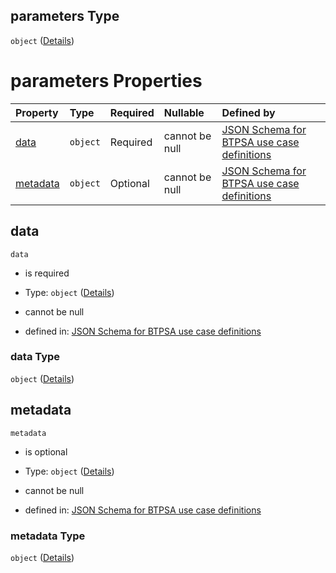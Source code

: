 ## parameters Type

`object` ([Details](btpsa-usecase-properties-services-items-allof-1-then-allof-37-then-allof-6-then-properties-parameters.md))

# parameters Properties

| Property              | Type     | Required | Nullable       | Defined by                                                                                                                                                                                                                                                                                          |
| :-------------------- | :------- | :------- | :------------- | :-------------------------------------------------------------------------------------------------------------------------------------------------------------------------------------------------------------------------------------------------------------------------------------------------- |
| [data](#data)         | `object` | Required | cannot be null | [JSON Schema for BTPSA use case definitions](btpsa-usecase-properties-services-items-allof-1-then-allof-37-then-allof-6-then-properties-parameters-properties-data.md "undefined#/properties/services/items/allOf/1/then/allOf/37/then/allOf/6/then/properties/parameters/properties/data")         |
| [metadata](#metadata) | `object` | Optional | cannot be null | [JSON Schema for BTPSA use case definitions](btpsa-usecase-properties-services-items-allof-1-then-allof-37-then-allof-6-then-properties-parameters-properties-metadata.md "undefined#/properties/services/items/allOf/1/then/allOf/37/then/allOf/6/then/properties/parameters/properties/metadata") |

## data



`data`

*   is required

*   Type: `object` ([Details](btpsa-usecase-properties-services-items-allof-1-then-allof-37-then-allof-6-then-properties-parameters-properties-data.md))

*   cannot be null

*   defined in: [JSON Schema for BTPSA use case definitions](btpsa-usecase-properties-services-items-allof-1-then-allof-37-then-allof-6-then-properties-parameters-properties-data.md "undefined#/properties/services/items/allOf/1/then/allOf/37/then/allOf/6/then/properties/parameters/properties/data")

### data Type

`object` ([Details](btpsa-usecase-properties-services-items-allof-1-then-allof-37-then-allof-6-then-properties-parameters-properties-data.md))

## metadata



`metadata`

*   is optional

*   Type: `object` ([Details](btpsa-usecase-properties-services-items-allof-1-then-allof-37-then-allof-6-then-properties-parameters-properties-metadata.md))

*   cannot be null

*   defined in: [JSON Schema for BTPSA use case definitions](btpsa-usecase-properties-services-items-allof-1-then-allof-37-then-allof-6-then-properties-parameters-properties-metadata.md "undefined#/properties/services/items/allOf/1/then/allOf/37/then/allOf/6/then/properties/parameters/properties/metadata")

### metadata Type

`object` ([Details](btpsa-usecase-properties-services-items-allof-1-then-allof-37-then-allof-6-then-properties-parameters-properties-metadata.md))
